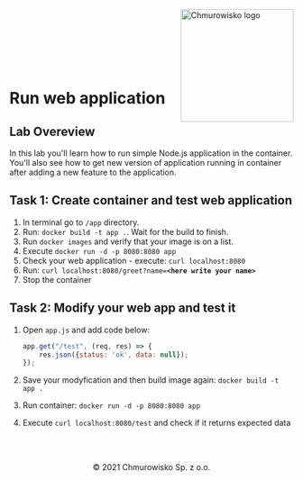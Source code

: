 <img src="../../../img/logo.png" alt="Chmurowisko logo" width="200" align="right">
<br><br>
<br><br>
<br><br>

# Run web application

## Lab Overeview

In this lab you'll learn how to run simple Node.js application in the container. You'll also see how to get new version of application running in container after adding a new feature to the application.

## Task 1: Create container and test web application

1. In terminal go to `/app` directory.
2. Run: `docker build -t app .`. Wait for the build to finish.
3. Run `docker images` and verify that your image is on a list.
4. Execute `docker run -d -p 8080:8080 app`
5. Check your web application - execute: `curl localhost:8080`
6. Run: `curl localhost:8080/greet?name=`**`<here write your name>`**
7. Stop the container

## Task 2: Modify your web app and test it

1. Open `app.js` and add code below:
   
    ```js
    app.get("/test", (req, res) => {
        res.json({status: 'ok', data: null});
    });
    ```

1. Save your modyfication and then build image again: `docker build -t app .`
1. Run container: `docker run -d -p 8080:8080 app`
1. Execute `curl localhost:8080/test` and check if it returns expected data

<br><br>

<center><p>&copy; 2021 Chmurowisko Sp. z o.o.<p></center>